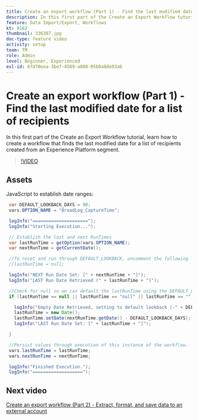 ```yaml
---
title: Create an export workflow (Part 1) - Find the last modified date for a list of recipients
description: In this first part of the Create an Export Workflow tutorial, learn how to create a workflow that finds the last modified date for a list of recipients created from an Experience Platform segment.
feature: Data Import/Export, Workflows
kt: 8162
thumbnail: 336387.jpg
doc-type: feature video
activity: setup
team: TM
role: Admin
level: Beginner, Experienced
exl-id: 6fd70eea-3be7-4589-a608-05b0a8de93a6
---
```

# Create an export workflow (Part 1) - Find the last modified date for a list of recipients

In this first part of the Create an Export Workflow tutorial, learn how to create a workflow that finds the last modified date for a list of recipients created from an Experience Platform segment.

>[!VIDEO](https://video.tv.adobe.com/v/336387?quality=12)

## Assets

JavaScript to establish date ranges:

 ```java
  var DEFAULT_LOOKBACK_DAYS = 90;
  vars.OPTION_NAME = "BroadLog_CaptureTime";

  logInfo("=====================");
  logInfo("Starting Execution...");

  // Establish the last and next RunTimes
  var lastRunTime = getOption(vars.OPTION_NAME);
  var nextRunTime = getCurrentDate();

  //To reset and run through DEFAULT_LOOKBACK, uncomment the following line.
  //lastRunTime = null;

  logInfo("NEXT Run Date Set: [" + nextRunTime + "]");
  logInfo("LAST Run Date Retrieved (" + lastRunTime + ")");

  //Check for null so we can default the lastRunTime using the DEFAULT_LOOKBACK 
  if (lastRunTime == null || lastRunTime == "null" || lastRunTime == "") {

    logInfo("Empty Date Retrieved, setting to default lookback (-" + DEFAULT_LOOKBACK_DAYS + " days)");
    lastRunTime = new Date();
    lastRunTime.setDate(nextRunTime.getDate() - DEFAULT_LOOKBACK_DAYS);
    logInfo("LAST Run Date Set: [" + lastRunTime + "]");

  } 

  //Persist values through execution of this instance of the workflow.
  vars.lastRunTime = lastRunTime;
  vars.nextRunTime = nextRunTime;

  logInfo("Finished Execution.");
  logInfo("===================");
 ```

## Next video

 [Create an export workflow (Part 2) - Extract, format, and save data to an external account](extract-format-save-data-to-external-account.md)
